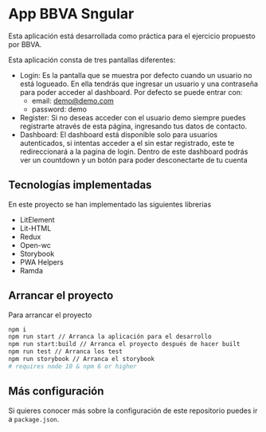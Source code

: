 # App BBVA Sngular
Esta aplicación está desarrollada como práctica para el ejercicio propuesto por BBVA.

Esta aplicación consta de tres pantallas diferentes:
- Login: Es la pantalla que se muestra por defecto cuando un usuario no está logueado. En ella tendrás que ingresar un usuario y una contraseña para poder acceder al dashboard. Por defecto se puede entrar con:
  - email: demo@demo.com
  - password: demo
- Register: Si no deseas acceder con el usuario demo siempre puedes registrarte através de esta página, ingresando tus datos de contacto.
- Dashboard: El dashboard está disponible solo para usuarios autenticados, si intentas acceder a el sin estar registrado, este te redireccionará a la pagina de login. Dentro de este dashboard podrás ver un countdown y un botón para poder desconectarte de tu cuenta
## Tecnologías implementadas
En este proyecto se han implementado las siguientes librerias
- LitElement
- Lit-HTML
- Redux
- Open-wc
- Storybook
- PWA Helpers
- Ramda
## Arrancar el proyecto
Para arrancar el proyecto 

```bash
npm i
npm run start // Arranca la aplicación para el desarrollo
npm run start:build // Arranca el proyecto después de hacer built
npm run test // Arranca los test
npm run storybook // Arranca el storybook
# requires node 10 & npm 6 or higher
```

## Más configuración

Si quieres conocer más sobre la configuración de este repositorio puedes ir a `package.json`.
